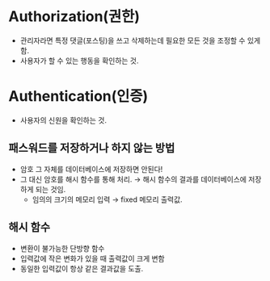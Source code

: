 # Authorization(권한)
- 관리자라면 특정 댓글(포스팅)을 쓰고 삭제하는데 필요한 모든 것을 조정할 수 있게 함.
- 사용자가 할 수 있는 행동을 확인하는 것.
  
# Authentication(인증)
- 사용자의 신원을 확인하는 것.

## 패스워드를 저장하거나 하지 않는 방법
- 암호 그 자체를 데이터베이스에 저장하면 안된다!
- 그 대신 암호를 해시 함수를 통해 처리. &rarr; 해시 함수의 결과를 데이터베이스에 저장하게 되는 것임.
  - 임의의 크기의 메모리 입력 &rarr; fixed 메모리 출력값.

## 해시 함수
- 변환이 불가능한 단방향 함수
- 입력값에 작은 변화가 있을 때 출력값이 크게 변함
- 동일한 입력값이 항상 같은 결과값을 도출.